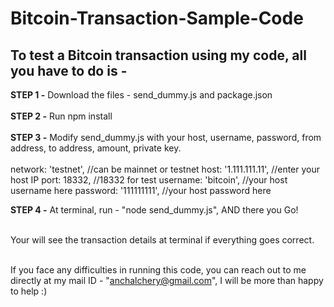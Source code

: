 # Bitcoin-Transaction-Sample-Code

## To test a Bitcoin transaction using my code, all you have to do is - 

**STEP 1 -** Download the files - send_dummy.js and package.json<br><br>
**STEP 2 -** Run npm install<br><br>
**STEP 3 -** Modify send_dummy.js with your host, username, password, from address, to address, amount, private key.<br><br>
    network: 'testnet', //can be mainnet or testnet
		host: '1.111.111.11', //enter your host IP
		port: 18332, //18332 for test
		username: 'bitcoin',  //your host username here
		password: '111111111', //your host password here


**STEP 4 -** At terminal, run - "node send_dummy.js", AND there you Go!<br><br>

Your will see the transaction details at terminal if everything goes correct.<br><br>


If you face any difficulties in running this code, you can reach out to me directly at my mail ID - "anchalchery@gmail.com", I will be more than happy to help :)
